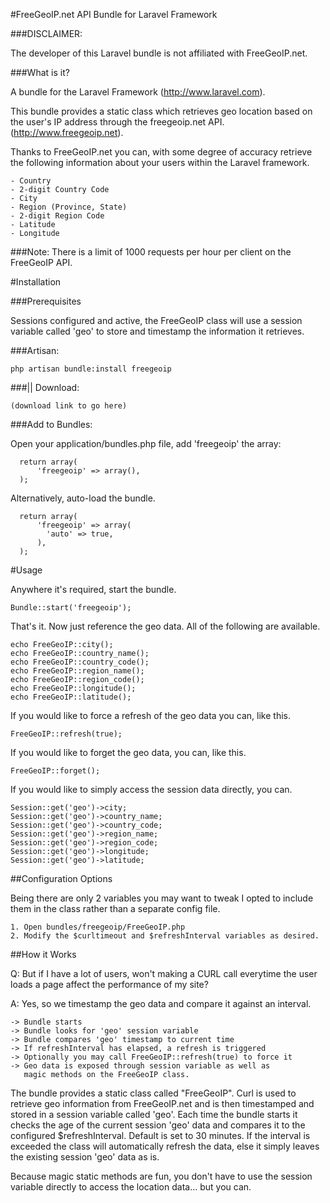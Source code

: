 #FreeGeoIP.net API Bundle for Laravel Framework

###DISCLAIMER:

The developer of this Laravel bundle is not affiliated with FreeGeoIP.net.

###What is it?

A bundle for the Laravel Framework (http://www.laravel.com).

This bundle provides a static class which retrieves geo location
based on the user's IP address through the freegeoip.net API.
(http://www.freegeoip.net).

Thanks to FreeGeoIP.net you can, with some degree of accuracy retrieve
the following information about your users within the Laravel framework.

    - Country
    - 2-digit Country Code
    - City
    - Region (Province, State)
    - 2-digit Region Code
    - Latitude
    - Longitude

###Note:
There is a limit of 1000 requests per hour per client on the FreeGeoIP API.

#Installation

###Prerequisites

Sessions configured and active, the FreeGeoIP class will use a
session variable called 'geo' to store and timestamp the information
it retrieves.

###Artisan:

    php artisan bundle:install freegeoip

###|| Download:

    (download link to go here)

###Add to Bundles:

Open your application/bundles.php file, add 'freegeoip' the array:
    
      return array(
          'freegeoip' => array(),
      );

Alternatively, auto-load the bundle.

      return array(
          'freegeoip' => array(
            'auto' => true,
          ),
      );

#Usage

Anywhere it's required, start the bundle.

    Bundle::start('freegeoip');

That's it. Now just reference the geo data. All of the following are
available.

    echo FreeGeoIP::city();
    echo FreeGeoIP::country_name();
    echo FreeGeoIP::country_code();
    echo FreeGeoIP::region_name();
    echo FreeGeoIP::region_code();
    echo FreeGeoIP::longitude();
    echo FreeGeoIP::latitude();

If you would like to force a refresh of the geo data you can, like this.

    FreeGeoIP::refresh(true);

If you would like to forget the geo data, you can, like this.

    FreeGeoIP::forget();

If you would like to simply access the session data directly, you can.

    Session::get('geo')->city;
    Session::get('geo')->country_name;
    Session::get('geo')->country_code;
    Session::get('geo')->region_name;
    Session::get('geo')->region_code;
    Session::get('geo')->longitude;
    Session::get('geo')->latitude;

##Configuration Options

Being there are only 2 variables you may want to tweak I opted to
include them in the class rather than a separate config file. </lazy>

    1. Open bundles/freegeoip/FreeGeoIP.php
    2. Modify the $curltimeout and $refreshInterval variables as desired.
  
##How it Works

Q: But if I have a lot of users, won't making a CURL call everytime
   the user loads a page affect the performance of my site?

A: Yes, so we timestamp the geo data and compare it against an interval.

    -> Bundle starts
    -> Bundle looks for 'geo' session variable
    -> Bundle compares 'geo' timestamp to current time
    -> If refreshInterval has elapsed, a refresh is triggered
    -> Optionally you may call FreeGeoIP::refresh(true) to force it
    -> Geo data is exposed through session variable as well as
       magic methods on the FreeGeoIP class.

The bundle provides a static class called "FreeGeoIP". Curl is used to
retrieve geo information from FreeGeoIP.net and is then timestamped and
stored in a session variable called 'geo'. Each time the bundle starts
it checks the age of the current session 'geo' data and compares it to
the configured $refreshInterval. Default is set to 30 minutes. If the
interval is exceeded the class will automatically refresh the data, else
it simply leaves the existing session 'geo' data as is.

Because magic static methods are fun, you don't have to use the session
variable directly to access the location data... but you can.